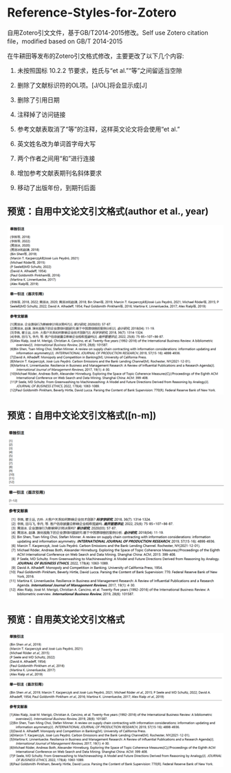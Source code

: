 # Reference-Styles-for-Zotero
自用Zotero引文文件，基于GB/T2014-2015修改。Self use Zotero citation file，modified based on GB/T 2014-2015

在牛耕田等发布的Zotero引文格式修改，主要更改了以下几个内容:

1. 未按照国标 10.2.2 节要求，姓氏与“et al.”“等”之间留适当空隙

1. 删除了文献标识符的OL项。[J/OL]将会显示成[J]

1. 删除了引用日期

1. 注释掉了访问链接

1. 参考文献表取消了“等”的注释，这样英文论文将会使用“et al.”

1. 英文姓名改为单词首字母大写

1. 两个作者之间用“和”进行连接

1. 增加参考文献表期刊名斜体要求

1. 移动了出版年份，到期刊后面


## 预览：自用中文论文引文格式(author et al., year)

![自用中文论文引文格式(author-year)](./.asset/自用中文论文引文格式(author-year).png)

## 预览：自用中文论文引文格式([n-m])

![自用中文论文引文格式([n-m])](./.asset/自用中文论文引文格式([n-m]).png)

## 预览：自用英文论文引文格式

![自用英文论文引文格式](./.asset/自用英文论文引文格式.png)